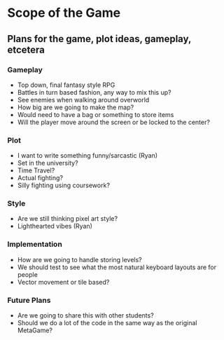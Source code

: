 # Scope of the Game
## Plans for the game, plot ideas, gameplay, etcetera

### Gameplay
* Top down, final fantasy style RPG
* Battles in turn based fashion, any way to mix this up?
* See enemies when walking around overworld
* How big are we going to make the map?
* Would need to have a bag or something to store items
* Will the player move around the screen or be locked to the center?

### Plot
* I want to write something funny/sarcastic (Ryan)
* Set in the university?
* Time Travel?
* Actual fighting?
* Silly fighting using coursework?

### Style
* Are we still thinking pixel art style?
* Lighthearted vibes (Ryan)

### Implementation
* How are we going to handle storing levels?
* We should test to see what the most natural keyboard layouts are for people
* Vector movement or tile based?

### Future Plans
* Are we going to share this with other students?
* Should we do a lot of the code in the same way as the original MetaGame?
